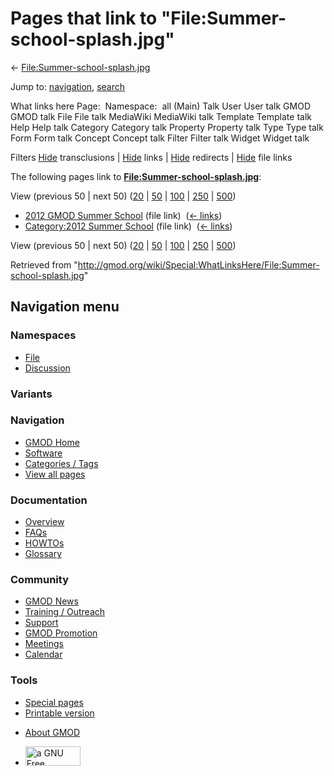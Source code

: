 <div id="mw-page-base" class="noprint">

</div>

<div id="mw-head-base" class="noprint">

</div>

<div id="content" class="mw-body" role="main">

<span id="top"></span>

<div id="mw-js-message" style="display:none;">

</div>



# <span dir="auto">Pages that link to "File:Summer-school-splash.jpg"</span>

<div id="bodyContent">

<div id="contentSub">

←
[File:Summer-school-splash.jpg](/wiki/File:Summer-school-splash.jpg "File:Summer-school-splash.jpg")

</div>

<div id="jump-to-nav" class="mw-jump">

Jump to: [navigation](#mw-navigation), [search](#p-search)

</div>

<div id="mw-content-text">

What links here Page:  Namespace:  all (Main) Talk User User talk GMOD
GMOD talk File File talk MediaWiki MediaWiki talk Template Template talk
Help Help talk Category Category talk Property Property talk Type Type
talk Form Form talk Concept Concept talk Filter Filter talk Widget
Widget talk

Filters
[Hide](/mediawiki/index.php?title=Special:WhatLinksHere/File:Summer-school-splash.jpg&hidetrans=1 "Special:WhatLinksHere/File:Summer-school-splash.jpg")
transclusions \|
[Hide](/mediawiki/index.php?title=Special:WhatLinksHere/File:Summer-school-splash.jpg&hidelinks=1 "Special:WhatLinksHere/File:Summer-school-splash.jpg")
links \|
[Hide](/mediawiki/index.php?title=Special:WhatLinksHere/File:Summer-school-splash.jpg&hideredirs=1 "Special:WhatLinksHere/File:Summer-school-splash.jpg")
redirects \|
[Hide](/mediawiki/index.php?title=Special:WhatLinksHere/File:Summer-school-splash.jpg&hideimages=1 "Special:WhatLinksHere/File:Summer-school-splash.jpg")
file links

The following pages link to
**[File:Summer-school-splash.jpg](/wiki/File:Summer-school-splash.jpg "File:Summer-school-splash.jpg")**:

View (previous 50 \| next 50)
([20](/mediawiki/index.php?title=Special:WhatLinksHere/File:Summer-school-splash.jpg&limit=20 "Special:WhatLinksHere/File:Summer-school-splash.jpg")
\|
[50](/mediawiki/index.php?title=Special:WhatLinksHere/File:Summer-school-splash.jpg&limit=50 "Special:WhatLinksHere/File:Summer-school-splash.jpg")
\|
[100](/mediawiki/index.php?title=Special:WhatLinksHere/File:Summer-school-splash.jpg&limit=100 "Special:WhatLinksHere/File:Summer-school-splash.jpg")
\|
[250](/mediawiki/index.php?title=Special:WhatLinksHere/File:Summer-school-splash.jpg&limit=250 "Special:WhatLinksHere/File:Summer-school-splash.jpg")
\|
[500](/mediawiki/index.php?title=Special:WhatLinksHere/File:Summer-school-splash.jpg&limit=500 "Special:WhatLinksHere/File:Summer-school-splash.jpg"))

- [2012 GMOD Summer
  School](/wiki/2012_GMOD_Summer_School "2012 GMOD Summer School") (file
  link) ‎ <span class="mw-whatlinkshere-tools">([←
  links](/mediawiki/index.php?title=Special:WhatLinksHere&target=2012+GMOD+Summer+School "Special:WhatLinksHere"))</span>
- [Category:2012 Summer
  School](/wiki/Category:2012_Summer_School "Category:2012 Summer School")
  (file link) ‎ <span class="mw-whatlinkshere-tools">([←
  links](/mediawiki/index.php?title=Special:WhatLinksHere&target=Category%3A2012+Summer+School "Special:WhatLinksHere"))</span>

View (previous 50 \| next 50)
([20](/mediawiki/index.php?title=Special:WhatLinksHere/File:Summer-school-splash.jpg&limit=20 "Special:WhatLinksHere/File:Summer-school-splash.jpg")
\|
[50](/mediawiki/index.php?title=Special:WhatLinksHere/File:Summer-school-splash.jpg&limit=50 "Special:WhatLinksHere/File:Summer-school-splash.jpg")
\|
[100](/mediawiki/index.php?title=Special:WhatLinksHere/File:Summer-school-splash.jpg&limit=100 "Special:WhatLinksHere/File:Summer-school-splash.jpg")
\|
[250](/mediawiki/index.php?title=Special:WhatLinksHere/File:Summer-school-splash.jpg&limit=250 "Special:WhatLinksHere/File:Summer-school-splash.jpg")
\|
[500](/mediawiki/index.php?title=Special:WhatLinksHere/File:Summer-school-splash.jpg&limit=500 "Special:WhatLinksHere/File:Summer-school-splash.jpg"))

</div>

<div class="printfooter">

Retrieved from
"<http://gmod.org/wiki/Special:WhatLinksHere/File:Summer-school-splash.jpg>"

</div>

<div id="catlinks" class="catlinks catlinks-allhidden">

</div>

<div class="visualClear">

</div>

</div>

</div>

<div id="mw-navigation">

## Navigation menu

<div id="mw-head">



<div id="left-navigation">

<div id="p-namespaces" class="vectorTabs" role="navigation"
aria-labelledby="p-namespaces-label">

### Namespaces

- <span id="ca-nstab-image"><a href="/wiki/File:Summer-school-splash.jpg" accesskey="c"
  title="View the file page [c]">File</a></span>
- <span id="ca-talk"><a
  href="/mediawiki/index.php?title=File_talk:Summer-school-splash.jpg&amp;action=edit&amp;redlink=1"
  accesskey="t"
  title="Discussion about the content page [t]">Discussion</a></span>

</div>

<div id="p-variants" class="vectorMenu emptyPortlet" role="navigation"
aria-labelledby="p-variants-label">

### 

### Variants[](#)

<div class="menu">

</div>

</div>

</div>

<div id="right-navigation">





</div>



</div>

</div>

</div>

<div id="mw-panel">

<div id="p-logo" role="banner">

<a href="/wiki/Main_Page"
style="background-image: url(http://gmod.org/images/GMOD-cogs.png);"
title="Visit the main page"></a>

</div>

<div id="p-Navigation" class="portal" role="navigation"
aria-labelledby="p-Navigation-label">

### Navigation

<div class="body">

- <span id="n-GMOD-Home">[GMOD Home](/wiki/Main_Page)</span>
- <span id="n-Software">[Software](/wiki/GMOD_Components)</span>
- <span id="n-Categories-.2F-Tags">[Categories /
  Tags](/wiki/Categories)</span>
- <span id="n-View-all-pages">[View all
  pages](/wiki/Special:AllPages)</span>

</div>

</div>

<div id="p-Documentation" class="portal" role="navigation"
aria-labelledby="p-Documentation-label">

### Documentation

<div class="body">

- <span id="n-Overview">[Overview](/wiki/Overview)</span>
- <span id="n-FAQs">[FAQs](/wiki/Category:FAQ)</span>
- <span id="n-HOWTOs">[HOWTOs](/wiki/Category:HOWTO)</span>
- <span id="n-Glossary">[Glossary](/wiki/Glossary)</span>

</div>

</div>

<div id="p-Community" class="portal" role="navigation"
aria-labelledby="p-Community-label">

### Community

<div class="body">

- <span id="n-GMOD-News">[GMOD News](/wiki/GMOD_News)</span>
- <span id="n-Training-.2F-Outreach">[Training /
  Outreach](/wiki/Training_and_Outreach)</span>
- <span id="n-Support">[Support](/wiki/Support)</span>
- <span id="n-GMOD-Promotion">[GMOD
  Promotion](/wiki/GMOD_Promotion)</span>
- <span id="n-Meetings">[Meetings](/wiki/Meetings)</span>
- <span id="n-Calendar">[Calendar](/wiki/Calendar)</span>

</div>

</div>

<div id="p-tb" class="portal" role="navigation"
aria-labelledby="p-tb-label">

### Tools

<div class="body">

- <span id="t-specialpages"><a href="/wiki/Special:SpecialPages" accesskey="q"
  title="A list of all special pages [q]">Special pages</a></span>
- <span id="t-print"><a
  href="/mediawiki/index.php?title=Special:WhatLinksHere/File:Summer-school-splash.jpg&amp;printable=yes"
  rel="alternate" accesskey="p"
  title="Printable version of this page [p]">Printable version</a></span>

</div>

</div>

</div>

</div>

<div id="footer" role="contentinfo">

- <span id="footer-places-about">[About
  GMOD](/wiki/GMOD:About "GMOD:About")</span>

<!-- -->

- <span id="footer-copyrightico">[<img src="http://www.gnu.org/graphics/gfdl-logo-small.png" width="88"
  height="31" alt="a GNU Free Documentation License" />](http://www.gnu.org/licenses/fdl-1.3.html)</span>


<div style="clear:both">

</div>

</div>
